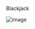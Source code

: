 Blackjack

![image](https://github.com/sabihoshi/Blackjack/assets/25006819/9d7732c3-a27c-465e-b564-4928cf0e1852)
